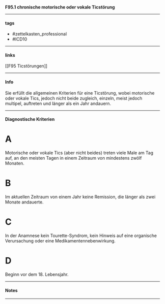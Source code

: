 __F95.1 chronische motorische oder vokale Ticstörung__

___________________________________________
#### tags

- #zettelkasten_professional
- #ICD10 
___________________________________________
#### links

[[F95 Ticstörungen]]

___________________________________________
#### Info
Sie erfüllt die allgemeinen Kriterien für eine Ticstörung, wobei motorische oder vokale Tics, jedoch nicht beide zugleich, einzeln, meist jedoch multipel, auftreten und länger als ein Jahr andauern.
___________________________________________
#### Diagnostische Kriterien

# A
Motorische oder vokale Tics (aber nicht beides) treten viele Male am Tag auf, an den meisten Tagen in einem Zeitraum von mindestens zwölf Monaten.

# B
Im aktuellen Zeitraum von einem Jahr keine Remission, die länger als zwei Monate andauerte.

# C
In der Anamnese kein Tourette-Syndrom, kein Hinweis auf eine organische Verursachung oder eine Medikamentennebenwirkung.

# D
Beginn vor dem 18. Lebensjahr.
___________________________________________
#### Notes

___________________________________________

